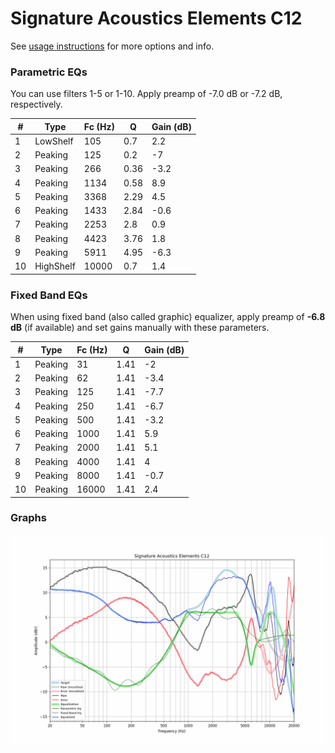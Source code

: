 # Signature Acoustics Elements C12
See [usage instructions](https://github.com/jaakkopasanen/AutoEq#usage) for more options and info.

### Parametric EQs
You can use filters 1-5 or 1-10. Apply preamp of -7.0 dB or -7.2 dB, respectively.

|   # | Type      |   Fc (Hz) |    Q |   Gain (dB) |
|-----|-----------|-----------|------|-------------|
|   1 | LowShelf  |       105 | 0.7  |         2.2 |
|   2 | Peaking   |       125 | 0.2  |        -7   |
|   3 | Peaking   |       266 | 0.36 |        -3.2 |
|   4 | Peaking   |      1134 | 0.58 |         8.9 |
|   5 | Peaking   |      3368 | 2.29 |         4.5 |
|   6 | Peaking   |      1433 | 2.84 |        -0.6 |
|   7 | Peaking   |      2253 | 2.8  |         0.9 |
|   8 | Peaking   |      4423 | 3.76 |         1.8 |
|   9 | Peaking   |      5911 | 4.95 |        -6.3 |
|  10 | HighShelf |     10000 | 0.7  |         1.4 |

### Fixed Band EQs
When using fixed band (also called graphic) equalizer, apply preamp of **-6.8 dB** (if available) and set gains manually with these parameters.

|   # | Type    |   Fc (Hz) |    Q |   Gain (dB) |
|-----|---------|-----------|------|-------------|
|   1 | Peaking |        31 | 1.41 |        -2   |
|   2 | Peaking |        62 | 1.41 |        -3.4 |
|   3 | Peaking |       125 | 1.41 |        -7.7 |
|   4 | Peaking |       250 | 1.41 |        -6.7 |
|   5 | Peaking |       500 | 1.41 |        -3.2 |
|   6 | Peaking |      1000 | 1.41 |         5.9 |
|   7 | Peaking |      2000 | 1.41 |         5.1 |
|   8 | Peaking |      4000 | 1.41 |         4   |
|   9 | Peaking |      8000 | 1.41 |        -0.7 |
|  10 | Peaking |     16000 | 1.41 |         2.4 |

### Graphs
![](./Signature%20Acoustics%20Elements%20C12.png)
